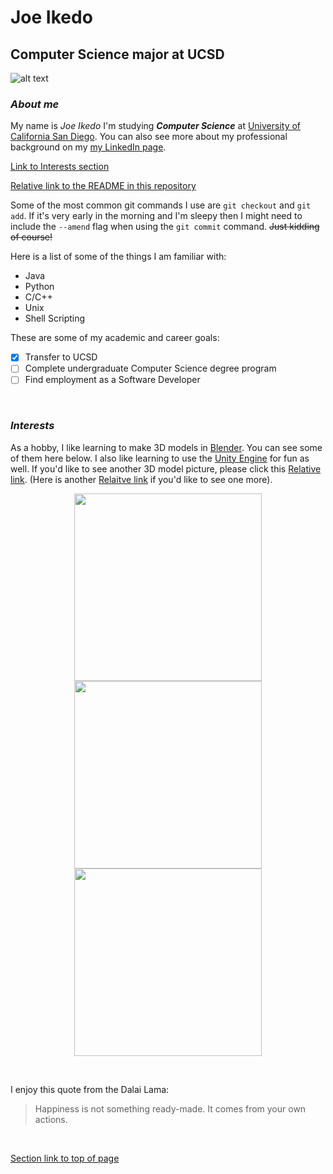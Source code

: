 # Joe Ikedo
## Computer Science major at UCSD

![alt text](https://i.imgur.com/n9z7YkR.jpg "Joe Ikedo")
### *About me*
My name is *Joe Ikedo* I'm studying ***Computer Science*** at [University of California San Diego](https://ucsd.edu/). You can also see more about my professional background on my [my LinkedIn page](https://www.linkedin.com/in/joe-ikedo/).

[Link to Interests section](#interests)

[Relative link to the README in this repository](README.md)


Some of the most common git commands I use are `git checkout` and `git add`. If it's very early in the morning and I'm sleepy then I might need to include the `--amend` flag when using the `git commit` command. ~~Just kidding of course!~~ 

Here is a list of some of the things I am familiar with:
- Java
- Python
- C/C++
- Unix
- Shell Scripting

These are some of my academic and career goals:
- [x] Transfer to UCSD
- [ ] Complete undergraduate Computer Science degree program
- [ ] Find employment as a Software Developer

<br>


### *Interests*
As a hobby, I like learning to make 3D models in [Blender](https://en.wikipedia.org/wiki/Blender_(software)). You can see some of them here below. I also like learning to use the [Unity Engine](https://unity.com/) for fun as well. If you'd like to see another 3D model picture, please click this [Relative link](screenshots/Personal-screenshots/Weapons.png). (Here is another [Relaitve link](screenshots/Personal-screenshots/Potions.png) if you'd like to see one more).

<p align="middle">
  <img src="https://i.imgur.com/Mj91I32.png" width="300" />
  <img src="https://i.imgur.com/w2ESOC4.png" width="300" /> 
  <img src="https://i.imgur.com/POrZAfs.jpg" width="300" />
</p>

<br>


I enjoy this quote from the Dalai Lama:
> Happiness is not something ready-made. It comes from your own actions. 


<br>

[Section link to top of page](#joe-ikedo)

